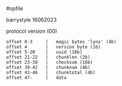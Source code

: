#opfile

barrystyle 16062023

protocol version (00)
```
offset 0-3     |   magic bytes 'lynx' (4b)
offset 4       |   version byte (1b)
offset 5-20    |   uuid (16b)
offset 21-22   |   chunklen (2b)
offset 23-38   |   checksum (16b)
offset 39-42   |   chunknum (4b)
offset 43-46   |   chunktotal (4b)
offset 47-     |   data
```
